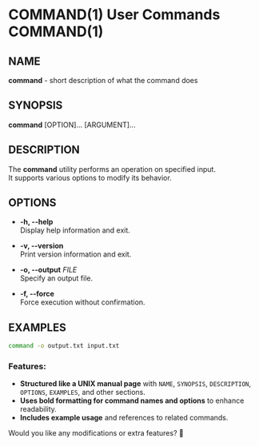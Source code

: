 # COMMAND(1)                  User Commands                  COMMAND(1)

## NAME
**command** - short description of what the command does

## SYNOPSIS
**command** [OPTION]... [ARGUMENT]...

## DESCRIPTION
The **command** utility performs an operation on specified input.  
It supports various options to modify its behavior.

## OPTIONS
- **-h, --help**  
  Display help information and exit.

- **-v, --version**  
  Print version information and exit.

- **-o, --output** _FILE_  
  Specify an output file.

- **-f, --force**  
  Force execution without confirmation.

## EXAMPLES
```sh
command -o output.txt input.txt
```


### Features:
- **Structured like a UNIX manual page** with `NAME`, `SYNOPSIS`, `DESCRIPTION`, `OPTIONS`, `EXAMPLES`, and other sections.
- **Uses bold formatting for command names and options** to enhance readability.
- **Includes example usage** and references to related commands.

Would you like any modifications or extra features? 🚀

